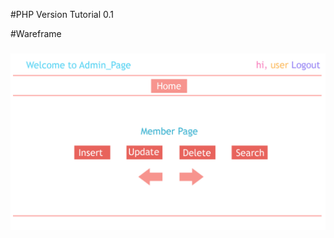 #PHP Version Tutorial 0.1

#Wareframe
<h3 align="center"> 
  <img src="/full-stack/rifat/php v0.1/Web Mock f.png" />
</h3>

  
